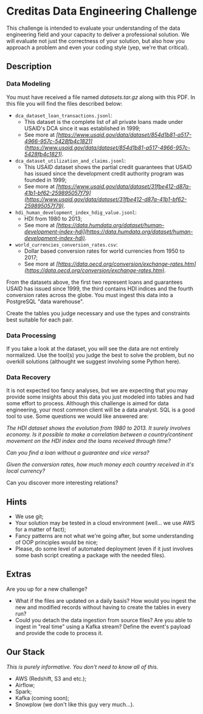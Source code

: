 # Creditas Data Engineering Challenge

This challenge is intended to evaluate your understanding of the data engineering field and your capacity to deliver a professional solution. We will evaluate not just the correctness of your solution, but also how you approach a problem and even your coding style (yep, we're that critical).

## Description

### Data Modeling

You must have received a file named *datasets.tar.gz* along with this PDF. In this file you will find the files described below:

- `dca_dataset_loan_transactions.jsonl`:
    - This dataset is the complete list of all private loans made under USAID's DCA since it was established in 1999;
    - See more at *[https://www.usaid.gov/data/dataset/854d1b81-a517-4966-957c-5428fb4c1821](https://www.usaid.gov/data/dataset/854d1b81-a517-4966-957c-5428fb4c1821)*.
- `dca_dataset_utilization_and_claims.jsonl`:
    - This USAID dataset shows the partial credit guarantees that USAID has issued since the development credit authority program was founded in 1999;
    - See more at *[https://www.usaid.gov/data/dataset/31fbe412-d87a-41b1-bf62-259895057f79](https://www.usaid.gov/data/dataset/31fbe412-d87a-41b1-bf62-259895057f79)*.
- `hdi_human_development_index_hdig_value.jsonl`:
    - HDI from 1980 to 2013;
    - See more at *[https://data.humdata.org/dataset/human-development-index-hdi](https://data.humdata.org/dataset/human-development-index-hdi)*.
- `world_currencies_conversion_rates.csv`:
    - Dollar based conversion rates for world currencies from 1950 to 2017;
    - See more at *[https://data.oecd.org/conversion/exchange-rates.htm](https://data.oecd.org/conversion/exchange-rates.htm)*.

From the datasets above, the first two represent loans and guarantees USAID has issued since 1999, the third contains HDI indices and the fourth conversion rates across the globe. You must ingest this data into a PostgreSQL "data warehouse".

Create the tables you judge necessary and use the types and constraints best suitable for each pair.

### Data Processing

If you take a look at the dataset, you will see the data are not entirely normalized. Use the tool(s) you judge the best to solve the problem, but no overkill solutions (althought we suggest involving some Python here).

### Data Recovery

It is not expected too fancy analyses, but we are expecting that you may provide some insights about this data you just modeled into tables and had some effort to process. Although this challenge is aimed for data engineering, your most common client will be a data analyst. SQL is a good tool to use. Some questions we would like answered are:

*The HDI dataset shows the evolution from 1980 to 2013. It surely involves economy. Is it possible to make a correlation between a country/continent movement on the HDI index and the loans received through time?*

*Can you find a loan without a guarantee and vice versa?*

*Given the conversion rates, how much money each country received in it's local currency?*

Can you discover more interesting relations?

## Hints

- We use git;
- Your solution may be tested in a cloud environment (well... we use AWS for a matter of fact);
- Fancy patterns are not what we're going after, but some understanding of OOP principles would be nice;
- Please, do some level of automated deployment (even if it just involves some bash script creating a package with the needed files).

## Extras

Are you up for a new challenge?

- What if the files are updated on a daily basis? How would you ingest the new and modified records without having to create the tables in every run?
- Could you detach the data ingestion from source files? Are you able to ingest in "real time" using a Kafka stream? Define the event's payload and provide the code to process it.

## Our Stack

*This is purely informative. You don't need to know all of this.*

- AWS (Redshift, S3 and etc.);
- Airflow;
- Spark;
- Kafka (coming soon);
- Snowplow (we don't like this guy very much...).
